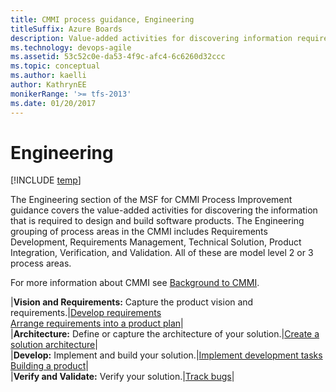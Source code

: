 ```yaml
---
title: CMMI process guidance, Engineering
titleSuffix: Azure Boards
description: Value-added activities for discovering information required to design and build software products - Team Foundation Server (TFS)
ms.technology: devops-agile
ms.assetid: 53c52c0e-da53-4f9c-afc4-6c6260d32ccc
ms.topic: conceptual
ms.author: kaelli
author: KathrynEE
monikerRange: '>= tfs-2013'
ms.date: 01/20/2017
---
```


# Engineering

[!INCLUDE [temp](../../../includes/version-vsts-tfs-all-versions.md)]

The Engineering section of the MSF for CMMI Process Improvement guidance covers the value-added activities for discovering the information that is required to design and build software products. The Engineering grouping of process areas in the CMMI includes Requirements Development, Requirements Management, Technical Solution, Product Integration, Verification, and Validation. All of these are model level 2 or 3 process areas.  
  
 For more information about CMMI see [Background to CMMI](guidance-background-to-cmmi.md).  
  

|**Vision and Requirements:** Capture the product vision and requirements.|[Develop requirements](guidance-develop-requirements.md)<br />[Arrange requirements into a product plan](arrange-requirements-into-a-product-plan.md)|  
|**Architecture:** Define or capture the architecture of your solution.|[Create a solution architecture](guidance-create-solution-architecture.md)|  
|**Develop:** Implement and build your solution.|[Implement development tasks](guidance-implement-development-tasks.md)<br />[Building a product](guidance-build-product.md)|  
|**Verify and Validate:** Verify your solution.|[Track bugs](track-bugs.md)|